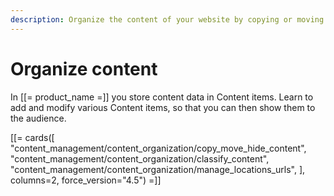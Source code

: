 ```yaml
---
description: Organize the content of your website by copying or moving Content items, controlling Locations and URLs and classifying content.
---
```


# Organize content

In [[= product_name =]] you store content data in Content items. Learn to add and modify various Content items, so that you can then show them to the audience.

[[= cards([
    "content_management/content_organization/copy_move_hide_content",
    "content_management/content_organization/classify_content",
    "content_management/content_organization/manage_locations_urls",
], columns=2, force_version="4.5") =]]
